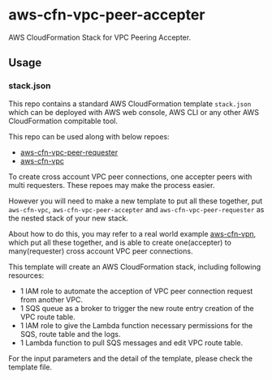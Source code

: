 # aws-cfn-vpc-peer-accepter

AWS CloudFormation Stack for VPC Peering Accepter.

## Usage

### stack.json

This repo contains a standard AWS CloudFormation template `stack.json`
which can be deployed with AWS web console, AWS CLI or any other AWS
CloudFormation compitable tool.

This repo can be used along with below repoes:

* [aws-cfn-vpc-peer-requester](https://github.com/alexzhangs/aws-cfn-vpc-peer-requester)
* [aws-cfn-vpc](https://github.com/alexzhangs/aws-cfn-vpc)

To create cross account VPC peer connections, one accepter peers with
multi requesters. These repoes may make the process easier.

However you will need to make a new template to put all these together,
put `aws-cfn-vpc`, `aws-cfn-vpc-peer-accepter` and
`aws-cfn-vpc-peer-requester` as the nested stack of your new stack.

About how to do this, you may refer to a real world example
[aws-cfn-vpn](https://github.com/alexzhangs/aws-cfn-vpn), which put
all these together, and is able to create one(accepter) to many(requester) cross
account VPC peer connections.

This template will create an AWS CloudFormation stack, including
following resources:

* 1 IAM role to automate the acception of VPC peer connection
  request from another VPC.
* 1 SQS queue as a broker to trigger the new route entry creation
  of  the VPC route table.
* 1 IAM role to give the Lambda function necessary permissions for the
SQS, route table and the logs.
* 1 Lambda function to pull SQS messages and edit VPC route table.

For the input parameters and the detail of the template, please check the template
file.
